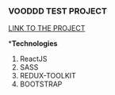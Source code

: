 ### VOODDD TEST PROJECT

[LINK TO THE PROJECT](https://pavel-khokhlov.github.io/voodoo-react/)

***Technologies**

1. ReactJS
2. SASS
3. REDUX-TOOLKIT
4. BOOTSTRAP
